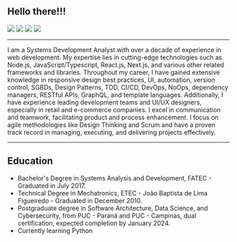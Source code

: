 ## Hello there!!! 
<div> 
  <a href="https://guto.codes" target="_blank"><img src="https://img.shields.io/badge/WEBSITE-181818?style=for-the-badge&logo=supabase&logoColor=white" target="_blank"></a> 
  <a href="https://instagram.com/guto.codes" target="_blank"><img src="https://img.shields.io/badge/-Instagram-%23E4405F?style=for-the-badge&logo=instagram&logoColor=white" target="_blank"></a>
  <a href = "mailto:augusto.custodio@outlook.com"><img src="https://img.shields.io/badge/-Gmail-%23333?style=for-the-badge&logo=gmail&logoColor=white" target="_blank"></a>
  <a href="https://www.linkedin.com/in/gutocodes" target="_blank"><img src="https://img.shields.io/badge/-LinkedIn-%230077B5?style=for-the-badge&logo=linkedin&logoColor=white" target="_blank"></a> 
</div>

---

I am a Systems Development Analyst with over a decade of experience in web development. My expertise lies in cutting-edge technologies such as Node.js, JavaScript/Typescript, React.js, Next.js, and various other related frameworks and libraries. Throughout my career, I have gained extensive knowledge in responsive design best practices, UI, automation, version control, SGBDs, Design Patterns, TDD, CI/CD, DevOps, NoOps, dependency managers, RESTful APIs, GraphQL, and template languages. Additionally, I have experience leading development teams and UI/UX designers, especially in retail and e-commerce companies. I excel in communication and teamwork, facilitating product and process enhancement. I focus on agile methodologies like Design Thinking and Scrum and have a proven track record in managing, executing, and delivering projects effectively.

---


## Education
- Bachelor's Degree in Systems Analysis and Development, FATEC - Graduated in July 2017.
- Technical Degree in Mechatronics, ETEC - João Baptista de Lima Figueiredo - Graduated in December 2010.
- Postgraduate degree in Software Architecture, Data Science, and Cybersecurity, from PUC - Paraná and PUC - Campinas, dual certification, expected completion by January 2024.
- Currently learning Python

